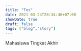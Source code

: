 ```yaml
---
title: "Tes"
date: 2021-03-24T20:34:46+07:00
showDate: true
draft: false
tags: ["blog","story"]
---
```


Mahasiswa Tingkat Akhir